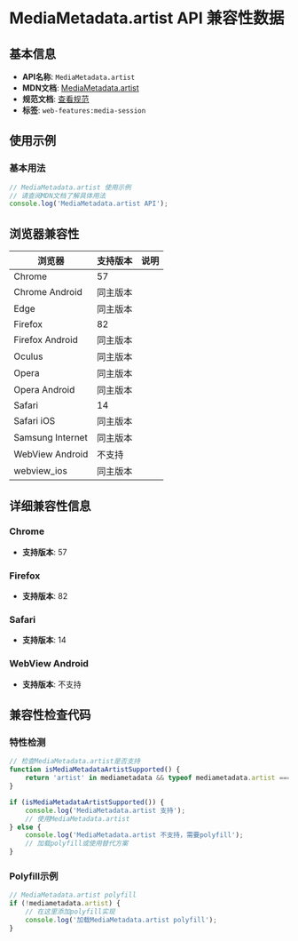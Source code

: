 # MediaMetadata.artist API 兼容性数据

## 基本信息

- **API名称**: `MediaMetadata.artist`
- **MDN文档**: [MediaMetadata.artist](https://developer.mozilla.org/docs/Web/API/MediaMetadata/artist)
- **规范文档**: [查看规范](https://w3c.github.io/mediasession/#dom-mediametadata-artist)
- **标签**: `web-features:media-session`

## 使用示例

### 基本用法

```javascript
// MediaMetadata.artist 使用示例
// 请查阅MDN文档了解具体用法
console.log('MediaMetadata.artist API');
```

## 浏览器兼容性

| 浏览器 | 支持版本 | 说明 |
|--------|----------|------|
| Chrome | 57 |  |
| Chrome Android | 同主版本 |  |
| Edge | 同主版本 |  |
| Firefox | 82 |  |
| Firefox Android | 同主版本 |  |
| Oculus | 同主版本 |  |
| Opera | 同主版本 |  |
| Opera Android | 同主版本 |  |
| Safari | 14 |  |
| Safari iOS | 同主版本 |  |
| Samsung Internet | 同主版本 |  |
| WebView Android | 不支持 |  |
| webview_ios | 同主版本 |  |

## 详细兼容性信息

### Chrome

- **支持版本**: 57

### Firefox

- **支持版本**: 82

### Safari

- **支持版本**: 14

### WebView Android

- **支持版本**: 不支持

## 兼容性检查代码

### 特性检测

```javascript
// 检查MediaMetadata.artist是否支持
function isMediaMetadataArtistSupported() {
    return 'artist' in mediametadata && typeof mediametadata.artist === 'function';
}

if (isMediaMetadataArtistSupported()) {
    console.log('MediaMetadata.artist 支持');
    // 使用MediaMetadata.artist
} else {
    console.log('MediaMetadata.artist 不支持，需要polyfill');
    // 加载polyfill或使用替代方案
}
```

### Polyfill示例

```javascript
// MediaMetadata.artist polyfill
if (!mediametadata.artist) {
    // 在这里添加polyfill实现
    console.log('加载MediaMetadata.artist polyfill');
}
```

